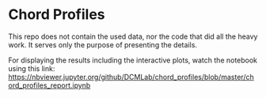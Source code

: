 # Chord Profiles

This repo does not contain the used data, nor the code that did all the heavy work. It serves only the purpose of presenting the details.

For displaying the results including the interactive plots, watch the notebook using this link: https://nbviewer.jupyter.org/github/DCMLab/chord_profiles/blob/master/chord_profiles_report.ipynb 